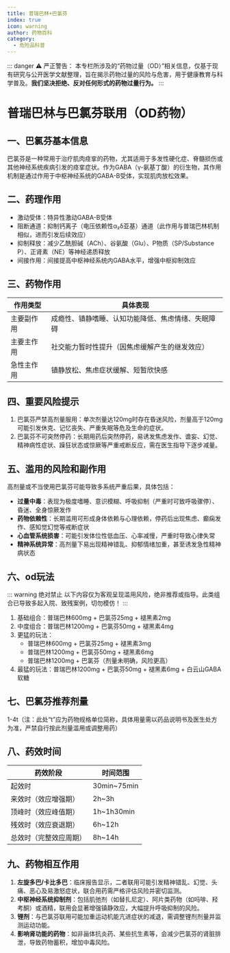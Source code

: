 ```yaml
---
title: 普瑞巴林+巴氯芬
index: true
icon: warning
author: 药物百科
category:
  - 危险品科普
---
```


::: danger ⚠️ 严正警告：
本专栏所涉及的“药物过量（OD）”相关信息，仅基于现有研究与公开医学文献整理，旨在揭示药物过量的风险与危害，用于健康教育与科学普及。**我们坚决拒绝、反对任何形式的药物过量行为。**
:::

# 普瑞巴林与巴氯芬联用（OD药物）

## 一、巴氯芬基本信息
巴氯芬是一种常用于治疗肌肉痉挛的药物，尤其适用于多发性硬化症、脊髓损伤或其他神经系统疾病引发的痉挛症状。作为GABA（γ-氨基丁酸）的衍生物，其作用机制是通过作用于中枢神经系统的GABA-B受体，实现肌肉放松效果。


## 二、药理作用
- 激动受体：特异性激动GABA-B受体  
- 阻断通道：抑制钙离子（电压依赖性α₂δ亚基）通道（此作用与普瑞巴林机制相似，进而引发后续效应）  
- 抑制释放：减少乙酰胆碱（ACh）、谷氨酸（Glu）、P物质（SP/Substance P）、正肾素（NE）等神经递质释放  
- 间接作用：间接提高中枢神经系统内GABA水平，增强中枢抑制效应


## 三、药物作用
| 作用类型       | 具体表现                                                                 |
|----------------|--------------------------------------------------------------------------|
| 主要副作用     | 成瘾性、镇静嗜睡、认知功能降低、焦虑情绪、失眠障碍                       |
| 主要主作用     | 社交能力暂时性提升（因焦虑缓解产生的继发效应）                           |
| 急性主作用     | 镇静放松、焦虑症状缓解、短暂欣快感                                       |


## 四、重要风险提示
1. 巴氯芬严禁高剂量服用：单次剂量达120mg时存在昏迷风险，剂量高于120mg可能引发休克、记忆丧失、严重失眠等危及生命的症状。  
2. 巴氯芬不可突然停药：长期用药后突然停药，易诱发焦虑发作、谵妄、幻觉、精神病性症状、躁狂状态或惊厥等严重戒断反应，需在医生指导下逐步减量。


## 五、滥用的风险和副作用
高剂量或不当使用巴氯芬可能导致多系统严重后果，具体包括：
- **过量中毒**：表现为极度嗜睡、意识模糊、呼吸抑制（严重时可致呼吸骤停）、昏迷、全身惊厥发作  
- **药物依赖性**：长期滥用可形成身体依赖与心理依赖，停药后出现焦虑、癫痫发作、感知觉幻觉等戒断症状  
- **心血管系统损害**：可能引发体位性低血压、心率减慢，严重时导致心律失常  
- **精神系统异常**：高剂量下易出现精神错乱、抑郁情绪加重，甚至诱发急性精神病状态


## 六、od玩法
::: warning 绝对禁止
以下内容仅为客观呈现滥用风险，绝非推荐或指导。此类组合已导致多起入院、致残案例，切勿模仿！
:::
1. 基础组合：普瑞巴林600mg + 巴氯芬25mg + 褪黑素2mg  
2. 中度组合：普瑞巴林1200mg + 巴氯芬50mg + 褪黑素4mg  
3. 更猛的玩法：  
   - 普瑞巴林600mg + 巴氯芬25mg + 褪黑素3mg  
   - 普瑞巴林1200mg + 巴氯芬50mg + 褪黑素6mg  
   - 普瑞巴林1200mg + 巴氯芬（剂量未明确，风险更高）  
4. 最猛的玩法：普瑞巴林1200mg + 巴氯芬50mg + 褪黑素6mg + 白云山GABA软糖


## 七、巴氯芬推荐剂量
1-4t（注：此处“t”应为药物规格单位简称，具体用量需以药品说明书及医生处方为准，严禁自行按此剂量滥用或调整用药）


## 八、药效时间
| 药效阶段       | 时间范围       |
|----------------|----------------|
| 起效时         | 30min~75min    |
| 来效时（效应增强期） | 2h~3h      |
| 顶峰时（效应峰值期） | 1h~1h30min  |
| 残效时（效应衰退期） | 6h~12h      |
| 总效时（完整效应周期） | 8h~14h    |


## 九、药物相互作用
1. **左旋多巴/卡比多巴**：临床报告显示，二者联用可能引发精神错乱、幻觉、头痛、恶心及易激怒症状，联合用药需严格评估风险并密切监测。  
2. **中枢神经系统抑制剂**：包括肌弛剂（如替扎尼定）、阿片类药物（如吗啡、羟考酮）或酒精，联用会显著增强镇静效应，大幅提升呼吸抑制的风险。  
3. **锂剂**：与巴氯芬联用可能加重运动机能亢进症状的减退，需调整锂剂剂量并监测运动功能。  
4. **影响肾功能的药物**：如非甾体抗炎药、某些抗生素等，会减少巴氯芬的肾脏排泄，导致药物蓄积，增加中毒风险。